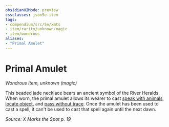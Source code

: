 ```yaml
---
obsidianUIMode: preview
cssclasses: json5e-item
tags:
- compendium/src/5e/xmts
- item/rarity/unknown/magic
- item/wondrous
aliases: 
- "Primal Amulet"
---
```

# Primal Amulet
*Wondrous Item, unknown (magic)*  


This beaded jade necklace bears an ancient symbol of the River Heralds. When worn, the primal amulet allows its wearer to cast [speak with animals](/Systems/5e/spells/speak-with-animals.md), [locate object](/Systems/5e/spells/locate-object.md), and [pass without trace](/Systems/5e/spells/pass-without-trace.md). Once the amulet has been used to cast a spell, it can't be used to cast that spell again until the next dawn.

*Source: X Marks the Spot p. 19*